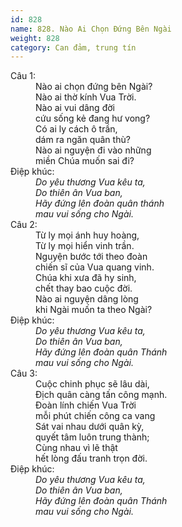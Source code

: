 ```yaml
---
id: 828
name: 828. Nào Ai Chọn Đứng Bên Ngài
weight: 828
category: Can đảm, trung tín
---
```

<dl><dt>Câu 1:</dt><dd data-verse="1">Nào ai chọn đứng bên Ngài? <br/>Nào ai thờ kính Vua Trời. <br/>Nào ai vui dâng đời <br/>cứu sống kẻ đang hư vong? <br/>Có ai ly cách ô trần, <br/>dám ra ngăn quân thù? <br/>Nào ai nguyện đi vào những <br/>miền Chúa muốn sai đi? </dd><dt>Điệp khúc:</dt><dd data-chorus="1"><em>Do yêu thương Vua kêu ta, <br/>Do thiên ân Vua ban, <br/>Hãy đứng lên đoàn quân thánh <br/>mau vui sống cho Ngài. </em></dd><dt>Câu 2:</dt><dd data-verse="2">Từ ly mọi ánh huy hoàng, <br/>Từ ly mọi hiển vinh trần. <br/>Nguyện bước tới theo đoàn <br/>chiến sĩ của Vua quang vinh. <br/>Chúa khi xưa đã hy sinh, <br/>chết thay bao cuộc đời. <br/>Nào ai nguyện dâng lòng <br/>khi Ngài muốn ta theo Ngài? </dd><dt>Điệp khúc:</dt><dd data-chorus="1"><em>Do yêu thương Vua kêu ta, <br/>Do thiên ân Vua ban, <br/>Hãy đứng lên đoàn quân Thánh <br/>mau vui sống cho Ngài. </em></dd><dt>Câu 3:</dt><dd data-verse="3">Cuộc chinh phục sẽ lâu dài, <br/>Địch quân càng tấn công mạnh. <br/>Đoàn lính chiến Vua Trời <br/>mỗi phút chiến công ca vang <br/>Sát vai nhau dưới quân kỳ, <br/>quyết tâm luôn trung thành; <br/>Cùng nhau vì lẽ thật <br/>hết lòng đấu tranh trọn đời. </dd><dt>Điệp khúc:</dt><dd data-chorus="1"><em>Do yêu thương Vua kêu ta, <br/>Do thiên ân Vua ban, <br/>Hãy đứng lên đoàn quân Thánh <br/>mau vui sống cho Ngài. </em></dd></dl>
